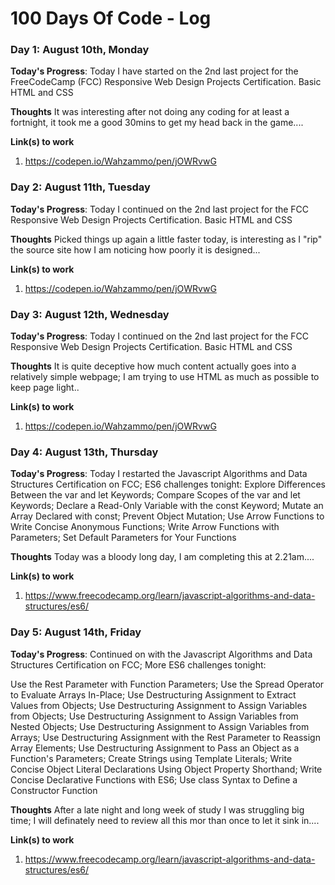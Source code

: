 # 100 Days Of Code - Log

### Day 1: August 10th, Monday

**Today's Progress**: Today I have started on the 2nd last project for the FreeCodeCamp (FCC) Responsive Web Design Projects Certification. Basic HTML and CSS

**Thoughts**  It was interesting after not doing any coding for at least a fortnight, it took me a good 30mins to get my head back in the game....

**Link(s) to work**
1. https://codepen.io/Wahzammo/pen/jOWRvwG


### Day 2: August 11th, Tuesday

**Today's Progress**: Today I continued on the 2nd last project for the FCC Responsive Web Design Projects Certification. Basic HTML and CSS

**Thoughts**  Picked things up again a little faster today, is interesting as I "rip" the source site how I am noticing how poorly it is designed...

**Link(s) to work**
1. https://codepen.io/Wahzammo/pen/jOWRvwG


### Day 3: August 12th, Wednesday

**Today's Progress**: Today I continued on the 2nd last project for the FCC Responsive Web Design Projects Certification. Basic HTML and CSS

**Thoughts**  It is quite deceptive how much content actually goes into a relatively simple webpage; I am trying to use HTML as much as possible to keep page light..

**Link(s) to work**
1. https://codepen.io/Wahzammo/pen/jOWRvwG


### Day 4: August 13th, Thursday

**Today's Progress**: Today I restarted the Javascript Algorithms and Data Structures Certification on FCC;  ES6 challenges tonight:  Explore Differences Between the var and let Keywords;  Compare Scopes of the var and let Keywords;  Declare a Read-Only Variable with the const Keyword;  Mutate an Array Declared with const;  Prevent Object Mutation;  Use Arrow Functions to Write Concise Anonymous Functions;  Write Arrow Functions with Parameters;  Set Default Parameters for Your Functions

**Thoughts**  Today was a bloody long day, I am completing this at 2.21am....

**Link(s) to work**
1. https://www.freecodecamp.org/learn/javascript-algorithms-and-data-structures/es6/


### Day 5: August 14th, Friday

**Today's Progress**: Continued on with the Javascript Algorithms and Data Structures Certification on FCC;  More ES6 challenges tonight: 

Use the Rest Parameter with Function Parameters;  Use the Spread Operator to Evaluate Arrays In-Place;  Use Destructuring Assignment to Extract Values from Objects;  Use Destructuring Assignment to Assign Variables from Objects;  Use Destructuring Assignment to Assign Variables from Nested Objects;  Use Destructuring Assignment to Assign Variables from Arrays;  Use Destructuring Assignment with the Rest Parameter to Reassign Array Elements;  Use Destructuring Assignment to Pass an Object as a Function's Parameters;  Create Strings using Template Literals;  Write Concise Object Literal Declarations Using Object Property Shorthand;  Write Concise Declarative Functions with ES6; Use class Syntax to Define a Constructor Function

**Thoughts**  After a late night and long week of study I was struggling big time; I will definately need to review all this mor than once to let it sink in....

**Link(s) to work**
1. https://www.freecodecamp.org/learn/javascript-algorithms-and-data-structures/es6/